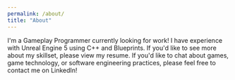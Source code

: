 ```yaml
---
permalink: /about/
title: "About"
---
```


I'm a Gameplay Programmer currently looking for work! I have experience with Unreal Engine 5 using C++ and Blueprints. 
If you'd like to see more about my skillset, please view my resume. If you'd like to chat about games, game technology, 
or software engineering practices, please feel free to contact me on LinkedIn!
